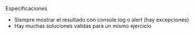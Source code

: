 Especificaciones

- Siempre mostrar el resultado con console.log o alert (hay excepciones)
- Hay muchas soluciones validas para un mismo ejercicio
